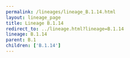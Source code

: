 ```yaml
---
permalink: /lineages/lineage_B.1.14.html
layout: lineage_page
title: Lineage B.1.14
redirect_to: ../lineage.html?lineage=B.1.14
lineage: B.1.14
parent: B.1
children: ['B.1.14']
---
```

